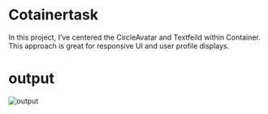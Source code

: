 # Cotainertask
In this project, I’ve centered the CircleAvatar and Textfeild within Container. This approach is great for responsive UI and user profile displays.
# output
![output](https://github.com/user-attachments/assets/55095df6-0539-417c-a7e0-87525124a30c)
